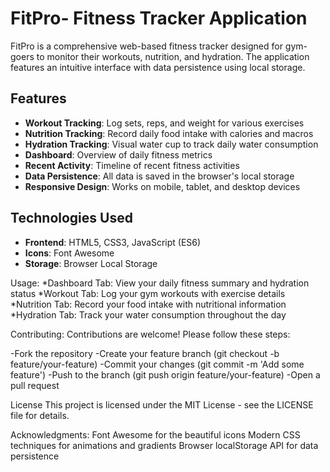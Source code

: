 # FitPro- Fitness Tracker Application
FitPro is a comprehensive web-based fitness tracker designed for gym-goers to monitor their workouts, nutrition, and hydration. The application features an intuitive interface with data persistence using local storage.

## Features

- **Workout Tracking**: Log sets, reps, and weight for various exercises
- **Nutrition Tracking**: Record daily food intake with calories and macros
- **Hydration Tracking**: Visual water cup to track daily water consumption
- **Dashboard**: Overview of daily fitness metrics
- **Recent Activity**: Timeline of recent fitness activities
- **Data Persistence**: All data is saved in the browser's local storage
- **Responsive Design**: Works on mobile, tablet, and desktop devices

## Technologies Used

- **Frontend**: HTML5, CSS3, JavaScript (ES6)
- **Icons**: Font Awesome
- **Storage**: Browser Local Storage

Usage:
*Dashboard Tab: View your daily fitness summary and hydration status
*Workout Tab: Log your gym workouts with exercise details
*Nutrition Tab: Record your food intake with nutritional information
*Hydration Tab: Track your water consumption throughout the day

Contributing:
Contributions are welcome! Please follow these steps:

-Fork the repository
-Create your feature branch (git checkout -b feature/your-feature)
-Commit your changes (git commit -m 'Add some feature')
-Push to the branch (git push origin feature/your-feature)
-Open a pull request

License
This project is licensed under the MIT License - see the LICENSE file for details.

Acknowledgments:
Font Awesome for the beautiful icons
Modern CSS techniques for animations and gradients
Browser localStorage API for data persistence

